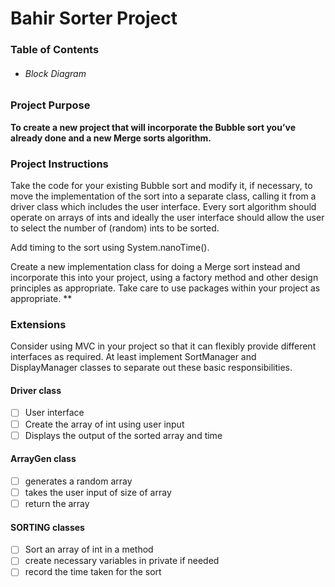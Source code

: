 # Bahir Sorter Project

### Table of Contents
- ###### Block Diagram

### Project Purpose
**To create a new project that will incorporate the Bubble sort you’ve already done and a new Merge sorts algorithm.**

### Project Instructions
Take the code for your existing Bubble sort  and modify it, if necessary, to move the implementation of the sort into a separate class, calling it from a driver class which includes the user interface. Every sort algorithm should operate on arrays of ints and ideally the user interface should allow the user to select the number of (random) ints to be sorted.

Add timing to the sort using System.nanoTime().

Create a new implementation class for doing a Merge sort instead and incorporate this into your project, using a factory method and other design principles as appropriate.
Take care to use packages within your project as appropriate.
**
### Extensions
Consider using MVC in your project so that it can flexibly provide different interfaces as required.
At least implement SortManager and DisplayManager classes to separate out these basic responsibilities.

#### Driver class
- [ ] User interface
- [ ] Create the array of int using user input
- [ ] Displays the output of the sorted array and time

#### ArrayGen class
- [ ] generates a random array
- [ ] takes the user input of size of array
- [ ] return the array

#### SORTING classes
- [ ] Sort an array of int in a method
- [ ] create necessary variables in private if needed
- [ ] record the time taken for the sort
